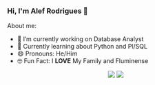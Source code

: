 ### Hi, I'm Alef Rodrigues 👋


About me:
- 🔭 I’m currently working on Database Analyst
- 🌱 Currently learning about Python and Pl/SQL
- 😄 Pronouns: He/Him
- 🤓 Fun Fact: I **LOVE** My Family and Fluminense


<p align="center">
<a href= "https://www.instagram.com/alefstarkin"><img src="https://img.icons8.com/color/48/instagram-new--v1.png"/></a>
<a href= "https://www.linkedin.com/in/alef-cardoso-rodrigues/"><img src="https://www.freepnglogos.com/images/linkedin-logo-png-1854.html"/></a>
</p>